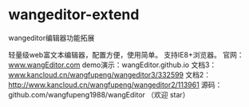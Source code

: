 # wangeditor-extend
wangeditor编辑器功能拓展

轻量级web富文本编辑器，配置方便，使用简单。
支持IE8+浏览器。
官网：www.wangEditor.com
demo演示：wangEditor.github.io
文档3：www.kancloud.cn/wangfupeng/wangeditor3/332599
文档2：http://www.kancloud.cn/wangfupeng/wangeditor2/113961
源码：github.com/wangfupeng1988/wangEditor （欢迎 star）
